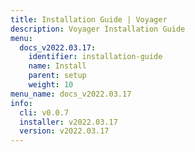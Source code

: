```yaml
---
title: Installation Guide | Voyager
description: Voyager Installation Guide
menu:
  docs_v2022.03.17:
    identifier: installation-guide
    name: Install
    parent: setup
    weight: 10
menu_name: docs_v2022.03.17
info:
  cli: v0.0.7
  installer: v2022.03.17
  version: v2022.03.17
---
```


